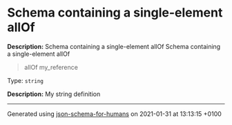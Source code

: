 # Schema containing a single-element allOf

**Description:** Schema containing a single-element allOf
              Schema containing a single-element allOf
 >   allOf
 >   my_reference

Type: `string`

**Description:** My string definition

----------------------------------------------------------------------------------------------------------------------------
Generated using [json-schema-for-humans](https://github.com/coveooss/json-schema-for-humans) on 2021-01-31 at 13:13:15 +0100